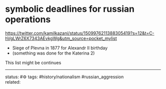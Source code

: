# symbolic deadlines for russian operations
https://twitter.com/kamilkazani/status/1509976211388305419?s=12&t=C-hVgLWrZ6X7343AEvkgWg&utm_source=pocket_mylist

  - Siege of Plevna in 1877 for Alexandr II birthday
  - (something was done for the Katerina 2)

This list might be continues

---
status: #⚙️ 
tags: #history/nationalism #russian_aggression   
related: 